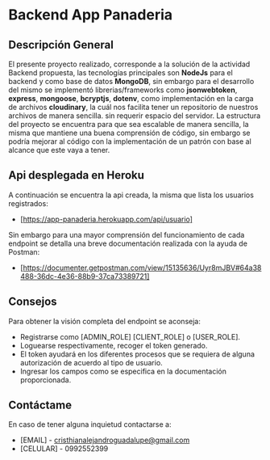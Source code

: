 # Backend App Panaderia
## Descripción General
El presente proyecto realizado, corresponde a la solución de la actividad Backend propuesta, las tecnologías principales son **NodeJs** para el backend y como base de datos **MongoDB**, sin embargo para el desarrollo del mismo se implementó librerias/frameworks como **jsonwebtoken**, **express**, **mongoose**, **bcryptjs**, **dotenv**, como implementación en la carga de archivos **cloudinary**, la cuál nos facilita tener un repositorio de nuestros archivos de manera sencilla. sin requerir espacio del servidor.
La estructura del proyecto se encuentra para que sea escalable de manera sencilla, la misma que mantiene una buena comprensión de código, sin embargo se podría mejorar al código con la implementación de un patrón con base al alcance que este vaya a tener.
## Api desplegada en Heroku
A continuación se encuentra la api creada, la misma que lista los usuarios registrados:
- [https://app-panaderia.herokuapp.com/api/usuario] 

Sin embargo para una mayor comprensión del funcionamiento de cada endpoint se detalla una breve documentación realizada con la ayuda de Postman:
- [https://documenter.getpostman.com/view/15135636/Uyr8mJBV#64a38488-36dc-4e36-88b9-37ca73389721]

## Consejos
Para obtener la visión completa del endpoint se aconseja:
- Registrarse como [ADMIN_ROLE] [CLIENT_ROLE] o [USER_ROLE].
- Loguearse respectivamente, recoger el token generado.
- El token ayudará en los diferentes procesos que se requiera de alguna autorización de acuerdo al tipo de usuario.
- Ingresar los campos como se especifica en la documentación proporcionada.

## Contáctame
En caso de tener alguna inquietud contactarse a:
- [EMAIL] - cristhianalejandroguadalupe@gmail.com
- [CELULAR] - 0992552399